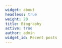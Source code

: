 ```yaml
---
widget: about
headless: true
weight: 20
title: Biography
active: true
author: admin
widget_id: Recent posts
---
```

